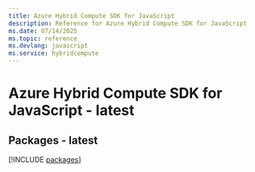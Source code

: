 ```yaml
---
title: Azure Hybrid Compute SDK for JavaScript
description: Reference for Azure Hybrid Compute SDK for JavaScript
ms.date: 07/14/2025
ms.topic: reference
ms.devlang: javascript
ms.service: hybridcompute
---
```

# Azure Hybrid Compute SDK for JavaScript - latest
## Packages - latest
[!INCLUDE [packages](hybrid-compute-index.md)]